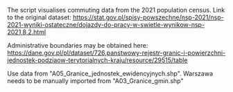 The script visualises commuting data from the 2021 population census. Link to the original dataset: https://stat.gov.pl/spisy-powszechne/nsp-2021/nsp-2021-wyniki-ostateczne/dojazdy-do-pracy-w-swietle-wynikow-nsp-2021,8,2.html

Administrative boundaries may be obtained here:
https://dane.gov.pl/pl/dataset/726,panstwowy-rejestr-granic-i-powierzchni-jednostek-podziaow-terytorialnych-kraju/resource/29515/table

Use data from "A05_Granice_jednostek_ewidencyjnych.shp". Warszawa needs to be manually imported from "A03_Granice_gmin.shp"
